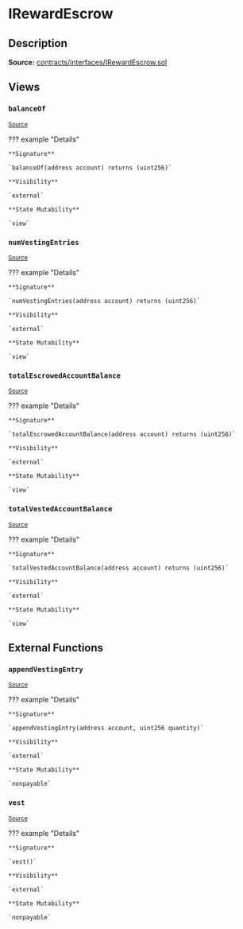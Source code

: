 # IRewardEscrow

## Description

**Source:** [contracts/interfaces/IRewardEscrow.sol](https://github.com/Synthetixio/synthetix/tree/v2.24.1/contracts/interfaces/IRewardEscrow.sol)

## Views

### `balanceOf`

<sub>[Source](https://github.com/Synthetixio/synthetix/tree/v2.24.1/contracts/interfaces/IRewardEscrow.sol#L6)</sub>

??? example "Details"

    **Signature**

    `balanceOf(address account) returns (uint256)`

    **Visibility**

    `external`

    **State Mutability**

    `view`

### `numVestingEntries`

<sub>[Source](https://github.com/Synthetixio/synthetix/tree/v2.24.1/contracts/interfaces/IRewardEscrow.sol#L8)</sub>

??? example "Details"

    **Signature**

    `numVestingEntries(address account) returns (uint256)`

    **Visibility**

    `external`

    **State Mutability**

    `view`

### `totalEscrowedAccountBalance`

<sub>[Source](https://github.com/Synthetixio/synthetix/tree/v2.24.1/contracts/interfaces/IRewardEscrow.sol#L10)</sub>

??? example "Details"

    **Signature**

    `totalEscrowedAccountBalance(address account) returns (uint256)`

    **Visibility**

    `external`

    **State Mutability**

    `view`

### `totalVestedAccountBalance`

<sub>[Source](https://github.com/Synthetixio/synthetix/tree/v2.24.1/contracts/interfaces/IRewardEscrow.sol#L12)</sub>

??? example "Details"

    **Signature**

    `totalVestedAccountBalance(address account) returns (uint256)`

    **Visibility**

    `external`

    **State Mutability**

    `view`

## External Functions

### `appendVestingEntry`

<sub>[Source](https://github.com/Synthetixio/synthetix/tree/v2.24.1/contracts/interfaces/IRewardEscrow.sol#L15)</sub>

??? example "Details"

    **Signature**

    `appendVestingEntry(address account, uint256 quantity)`

    **Visibility**

    `external`

    **State Mutability**

    `nonpayable`

### `vest`

<sub>[Source](https://github.com/Synthetixio/synthetix/tree/v2.24.1/contracts/interfaces/IRewardEscrow.sol#L17)</sub>

??? example "Details"

    **Signature**

    `vest()`

    **Visibility**

    `external`

    **State Mutability**

    `nonpayable`
